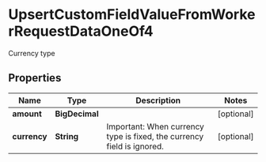 

# UpsertCustomFieldValueFromWorkerRequestDataOneOf4

Currency type

## Properties

| Name | Type | Description | Notes |
|------------ | ------------- | ------------- | -------------|
|**amount** | **BigDecimal** |  |  [optional] |
|**currency** | **String** | Important: When currency type is fixed, the currency field is ignored.  |  [optional] |



